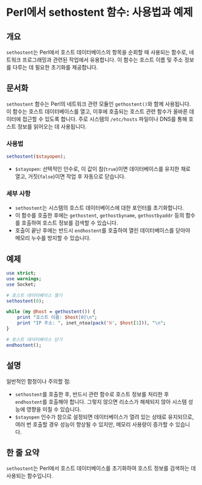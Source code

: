 <!--
Meta Description: # Perl에서 sethostent 함수: 사용법과 예제 ## 개요 `sethostent`는 Perl에서 호스트 데이터베이스의 항목을 순회할 때 사용되는 함수로, 네트워크 프로그래밍과 관련된 작업에서 유용합니다. 이 함수는 호스트 이름 및 주소 정보를 다루는 데 필요한...
Meta Keywords: 호스트, sethostent, 정보를, 데이터베이스를, 있습니다
-->

# Perl에서 sethostent 함수: 사용법과 예제

## 개요
`sethostent`는 Perl에서 호스트 데이터베이스의 항목을 순회할 때 사용되는 함수로, 네트워크 프로그래밍과 관련된 작업에서 유용합니다. 이 함수는 호스트 이름 및 주소 정보를 다루는 데 필요한 초기화를 제공합니다.

## 문서화
`sethostent` 함수는 Perl의 네트워크 관련 모듈인 `gethostent()`와 함께 사용됩니다. 이 함수는 호스트 데이터베이스를 열고, 이후에 호출되는 호스트 관련 함수가 올바른 데이터에 접근할 수 있도록 합니다. 주로 시스템의 `/etc/hosts` 파일이나 DNS를 통해 호스트 정보를 읽어오는 데 사용됩니다.

### 사용법
```perl
sethostent($stayopen);
```
- `$stayopen`: 선택적인 인수로, 이 값이 참(`true`)이면 데이터베이스를 유지한 채로 열고, 거짓(`false`)이면 작업 후 자동으로 닫습니다.

### 세부 사항
- `sethostent`는 시스템의 호스트 데이터베이스에 대한 포인터를 초기화합니다.
- 이 함수를 호출한 후에는 `gethostent`, `gethostbyname`, `gethostbyaddr` 등의 함수를 호출하여 호스트 정보를 검색할 수 있습니다.
- 호출이 끝난 후에는 반드시 `endhostent`를 호출하여 열린 데이터베이스를 닫아야 메모리 누수를 방지할 수 있습니다.

## 예제
```perl
use strict;
use warnings;
use Socket;

# 호스트 데이터베이스 열기
sethostent(0);

while (my @host = gethostent()) {
    print "호스트 이름: $host[0]\n";
    print "IP 주소: ", inet_ntoa(pack('N', $host[1])), "\n";
}

# 호스트 데이터베이스 닫기
endhostent();
```

## 설명
일반적인 함정이나 주의할 점:
- `sethostent`를 호출한 후, 반드시 관련 함수로 호스트 정보를 처리한 후 `endhostent`를 호출해야 합니다. 그렇지 않으면 리소스가 해제되지 않아 시스템 성능에 영향을 미칠 수 있습니다.
- `$stayopen` 인수가 참으로 설정되면 데이터베이스가 열려 있는 상태로 유지되므로, 여러 번 호출할 경우 성능이 향상될 수 있지만, 메모리 사용량이 증가할 수 있습니다.

## 한 줄 요약
`sethostent`는 Perl에서 호스트 데이터베이스를 초기화하여 호스트 정보를 검색하는 데 사용되는 함수입니다.